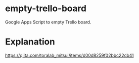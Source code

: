 # empty-trello-board
Google Apps Script to empty Trello board.

# Explanation
https://qiita.com/toralab_mitsui/items/d00d8259f02bbc22cb41
